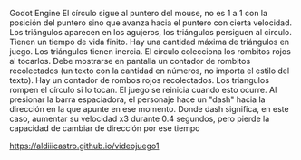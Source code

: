 Godot Engine
El círculo sigue al puntero del mouse, no es 1 a 1 con la posición del puntero sino que avanza hacia el puntero con cierta velocidad.
Los triángulos aparecen en los agujeros, los triángulos persiguen al circulo. Tienen un tiempo de vida finito. Hay una cantidad máxima de triángulos en juego. Los triángulos tienen inercia.
El círculo colecciona los rombitos rojos al tocarlos.
Debe mostrarse en pantalla un contador de rombitos recolectados (un texto con la cantidad en números, no importa el estilo del texto).
Hay un contador de rombos rojos recolectados.
Los triangulos rompen el círculo si lo tocan. El juego se reinicia cuando esto ocurre.
Al presionar la barra espaciadora, el personaje hace un "dash" hacia la dirección en la que apunte en ese momento. Donde dash significa, en este caso, aumentar su velocidad x3 durante 0.4 segundos, pero pierde la capacidad de cambiar de dirección por ese tiempo

https://aldiiicastro.github.io/videojuego1

